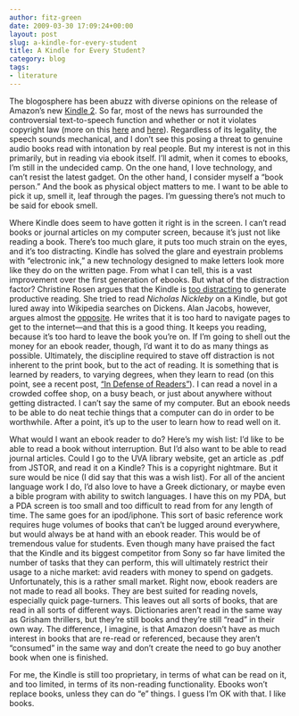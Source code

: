 ```yaml
---
author: fitz-green
date: 2009-03-30 17:09:24+00:00
layout: post
slug: a-kindle-for-every-student
title: A Kindle for Every Student?
category: blog
tags:
- literature
---
```


The blogosphere has been abuzz with diverse opinions on the release of Amazon’s new [Kindle 2](http://www.amazon.com/Kindle-Amazons-Wireless-Reading-Generation/dp/B00154JDAI/ref=amb_link_83624371_1?pf_rd_m=ATVPDKIKX0DER&pf_rd_s=center-1&pf_rd_r=0NXGCFS7P9F77XA7ZMSV&pf_rd_t=101&pf_rd_p=469942651&pf_rd_i=507846). So far, most of the news has surrounded the controversial text-to-speech function and whether or not it violates copyright law (more on this [here](http://opinionator.blogs.nytimes.com/2009/02/27/kindle-2-under-fire/) and [here](http://news.cnet.com/8301-13512_3-10184974-23.html)). Regardless of its legality, the speech sounds mechanical, and I don’t see this posing a threat to genuine audio books read with intonation by real people. But my interest is not in this primarily, but in reading via ebook itself. I’ll admit, when it comes to ebooks, I’m still in the undecided camp. On the one hand, I love technology, and can’t resist the latest gadget. On the other hand, I consider myself a “book person.” And the book as physical object matters to me. I want to be able to pick it up, smell it, leaf through the pages. I’m guessing there’s not much to be said for ebook smell.




Where Kindle does seem to have gotten it right is in the screen. I can’t read books or journal articles on my computer screen, because it’s just not like reading a book. There’s too much glare, it puts too much strain on the eyes, and it’s too distracting. Kindle has solved the glare and eyestrain problems with “electronic ink,” a new technology designed to make letters look more like they do on the written page. From what I can tell, this is a vast improvement over the first generation of ebooks. But what of the distraction factor? Christine Rosen argues that the Kindle is [too distracting](http://www.thenewatlantis.com/publications/people-of-the-screen) to generate productive reading. She tried to read _Nicholas Nickleby_ on a Kindle, but got lured away into Wikipedia searches on Dickens. Alan Jacobs, however, argues almost the [opposite](http://www.thenewatlantis.com/blog/text-patterns/more-kindling). He writes that it is too hard to navigate pages to get to the internet&mdash;and that this is a good thing. It keeps you reading, because it’s too hard to leave the book you’re on. If I’m going to shell out the money for an ebook reader, though, I’d want it to do as many things as possible. Ultimately, the discipline required to stave off distraction is not inherent to the print book, but to the act of reading. It is something that is learned by readers, to varying degrees, when they learn to read (on this point, see a recent post, [“In Defense of Readers”](http://alistapart.com/articles/indefenseofreaders)). I can read a novel in a crowded coffee shop, on a busy beach, or just about anywhere without getting distracted. I can’t say the same of my computer. But an ebook needs to be able to do neat techie things that a computer can do in order to be worthwhile. After a point, it’s up to the user to learn how to read well on it.




What would I want an ebook reader to do?  Here’s my wish list: I’d like to be able to read a book without interruption. But I’d also want to be able to read journal articles. Could I go to the UVA library website, get an article as .pdf from JSTOR, and read it on a Kindle? This is a copyright nightmare. But it sure would be nice (I did say that this was a wish list). For all of the ancient language work I do, I’d also love to have a Greek dictionary, or maybe even a bible program with ability to switch languages. I have this on my PDA, but a PDA screen is too small and too difficult to read from for any length of time.  The same goes for an ipod/iphone. This sort of basic reference work requires huge volumes of books that can’t be lugged around everywhere, but would always be at hand with an ebook reader. This would be of tremendous value for students. Even though many have praised the fact that the Kindle and its biggest competitor from Sony so far have limited the number of tasks that they can perform, this will ultimately restrict their usage to a niche market: avid readers with money to spend on gadgets. Unfortunately, this is a rather small market. Right now, ebook readers are not made to read all books. They are best suited for reading novels, especially quick page-turners. This leaves out all sorts of books, that are read in all sorts of different ways. Dictionaries aren’t read in the same way as Grisham thrillers, but they’re still books and they’re still “read” in their own way. The difference, I imagine, is that Amazon doesn’t have as much interest in books that are re-read or referenced, because they aren’t “consumed” in the same way and don’t create the need to go buy another book when one is finished.




For me, the Kindle is still too proprietary, in terms of what can be read on it, and too limited, in terms of its non-reading functionality. Ebooks won’t replace books, unless they can do “e” things. I guess I’m OK with that. I like books.



